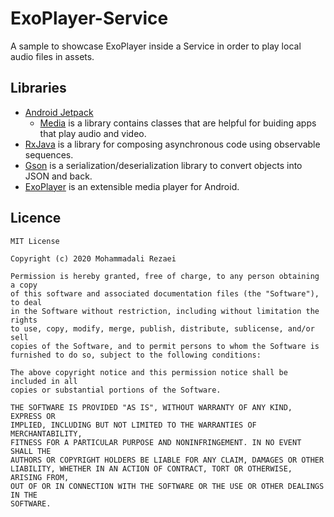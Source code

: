 # ExoPlayer-Service
A sample to showcase ExoPlayer inside a Service in order to play local audio files in assets.

## Libraries
* [Android Jetpack](https://developer.android.com/jetpack)
   * [Media](https://developer.android.com/jetpack/androidx/releases/media) is a library contains classes that are helpful for buiding apps that play audio and video. 
* [RxJava](https://github.com/ReactiveX/RxJava) is a library for composing asynchronous code using observable sequences.
* [Gson](https://github.com/google/gson) is a serialization/deserialization library to convert objects into JSON and back.
* [ExoPlayer](https://github.com/google/ExoPlayer) is an extensible media player for Android.

## Licence
    MIT License

    Copyright (c) 2020 Mohammadali Rezaei

    Permission is hereby granted, free of charge, to any person obtaining a copy
    of this software and associated documentation files (the "Software"), to deal
    in the Software without restriction, including without limitation the rights
    to use, copy, modify, merge, publish, distribute, sublicense, and/or sell
    copies of the Software, and to permit persons to whom the Software is
    furnished to do so, subject to the following conditions:

    The above copyright notice and this permission notice shall be included in all
    copies or substantial portions of the Software.

    THE SOFTWARE IS PROVIDED "AS IS", WITHOUT WARRANTY OF ANY KIND, EXPRESS OR
    IMPLIED, INCLUDING BUT NOT LIMITED TO THE WARRANTIES OF MERCHANTABILITY,
    FITNESS FOR A PARTICULAR PURPOSE AND NONINFRINGEMENT. IN NO EVENT SHALL THE
    AUTHORS OR COPYRIGHT HOLDERS BE LIABLE FOR ANY CLAIM, DAMAGES OR OTHER
    LIABILITY, WHETHER IN AN ACTION OF CONTRACT, TORT OR OTHERWISE, ARISING FROM,
    OUT OF OR IN CONNECTION WITH THE SOFTWARE OR THE USE OR OTHER DEALINGS IN THE
    SOFTWARE.
